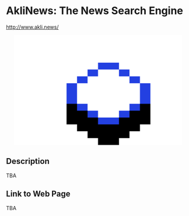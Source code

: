 # AkliNews: The News Search Engine
http://www.akli.news/
<p align="center">
  <img width="460" height="300" src="/New Piskel-1.png (1).png">
</p>

## Description
TBA

## Link to Web Page
TBA
